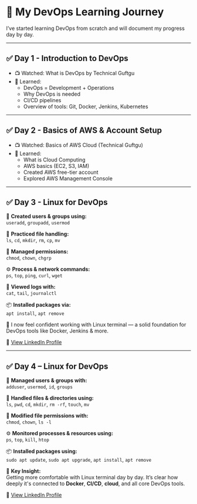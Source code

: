 # 🚀 My DevOps Learning Journey

I’ve started learning DevOps from scratch and will document my progress day by day.

---

## ✅ Day 1 - Introduction to DevOps
- 📺 Watched: What is DevOps by Technical Guftgu
- 🧠 Learned:
  - DevOps = Development + Operations
  - Why DevOps is needed
  - CI/CD pipelines
  - Overview of tools: Git, Docker, Jenkins, Kubernetes

---

## ✅ Day 2 - Basics of AWS & Account Setup
- 📺 Watched: Basics of AWS Cloud (Technical Guftgu)
- 🧠 Learned:
  - What is Cloud Computing
  - AWS basics (EC2, S3, IAM)
  - Created AWS free-tier account
  - Explored AWS Management Console

---

## ✅ Day 3 - Linux for DevOps

👥 **Created users & groups using:**  
`useradd`, `groupadd`, `usermod`

📁 **Practiced file handling:**  
`ls`, `cd`, `mkdir`, `rm`, `cp`, `mv`

🔐 **Managed permissions:**  
`chmod`, `chown`, `chgrp`

⚙️ **Process & network commands:**  
`ps`, `top`, `ping`, `curl`, `wget`

📄 **Viewed logs with:**  
`cat`, `tail`, `journalctl`

📦 **Installed packages via:**  
`apt install`, `apt remove`

🧠 I now feel confident working with Linux terminal — a solid foundation for DevOps tools like Docker, Jenkins & more.

🔗 [View LinkedIn Profile](https://www.linkedin.com/in/momin-shoaib-02730829a)

---

## ✅ Day 4 – Linux for DevOps

👥 **Managed users & groups with:**  
`adduser`, `usermod`, `id`, `groups`

📁 **Handled files & directories using:**  
`ls`, `pwd`, `cd`, `mkdir`, `rm -rf`, `touch`, `mv`

🔐 **Modified file permissions with:**  
`chmod`, `chown`, `ls -l`

⚙️ **Monitored processes & resources using:**  
`ps`, `top`, `kill`, `htop`

📦 **Installed packages using:**  
`sudo apt update`, `sudo apt upgrade`, `apt install`, `apt remove`

🧠 **Key Insight:**  
Getting more comfortable with Linux terminal day by day. It’s clear how deeply it's connected to **Docker**, **CI/CD**, **cloud**, and all core DevOps tools.

🔗 [View LinkedIn Profile](https://www.linkedin.com/in/sohu9)

